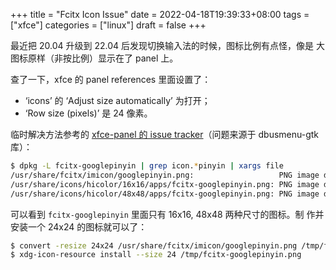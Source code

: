 +++
title = "Fcitx Icon Issue"
date = 2022-04-18T19:39:33+08:00
tags = ["xfce"]
categories = ["linux"]
draft = false
+++

最近把 20.04 升级到 22.04 后发现切换输入法的时候，图标比例有点怪，像是
大图标原样（非按比例）显示在了 panel 上。

查了一下，xfce 的 panel references 里面设置了：

- ‘icons’ 的 ‘Adjust size automatically’ 为打开；
- ‘Row size (pixels)’ 是 24 像素。

临时解决方法参考的
[xfce-panel 的 issue tracker](https://gitlab.xfce.org/xfce/xfce4-panel/-/issues/404#note_22822)（问题来源于 dbusmenu-gtk 库）：

```sh
$ dpkg -L fcitx-googlepinyin | grep icon.*pinyin | xargs file
/usr/share/fcitx/imicon/googlepinyin.png:                   PNG image data, 48 x 48, 8-bit colormap, non-interlaced
/usr/share/icons/hicolor/16x16/apps/fcitx-googlepinyin.png: PNG image data, 16 x 16, 8-bit colormap, non-interlaced
/usr/share/icons/hicolor/48x48/apps/fcitx-googlepinyin.png: PNG image data, 48 x 48, 8-bit colormap, non-interlaced
```

可以看到 `fcitx-googlepinyin` 里面只有 16x16, 48x48 两种尺寸的图标。制
作并安装一个 24x24 的图标就可以了：

```sh
$ convert -resize 24x24 /usr/share/fcitx/imicon/googlepinyin.png /tmp/fcitx-googlepinyin.png
$ xdg-icon-resource install --size 24 /tmp/fcitx-googlepinyin.png
```
